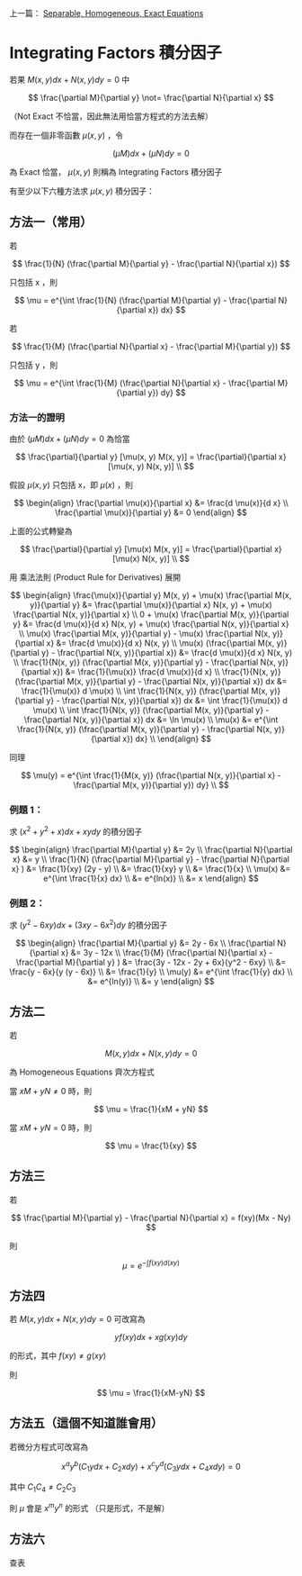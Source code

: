 上一篇： [Separable, Homogeneous, Exact Equations](2023-02-04-ODE-Separable-Homogeneous-Exact-Equations.md)

# Integrating Factors 積分因子

若果 $M(x, y) dx + N(x, y) dy = 0$ 中

$$
\frac{\partial M}{\partial y} \not= \frac{\partial N}{\partial x}
$$

（Not Exact 不恰當，因此無法用恰當方程式的方法去解）

而存在一個非零函數 $\mu(x, y)$ ，令 

$$
(\mu M) dx + (\mu N) dy = 0
$$

為 Exact 恰當， $\mu(x, y)$ 則稱為 Integrating Factors 積分因子

有至少以下六種方法求 $\mu(x, y)$ 積分因子：

## 方法一（常用）

若

$$
\frac{1}{N} (\frac{\partial M}{\partial y} - \frac{\partial N}{\partial x})
$$

只包括 x ，則

$$
\mu = e^{\int \frac{1}{N} (\frac{\partial M}{\partial y} - \frac{\partial N}{\partial x}) dx}
$$

若

$$
\frac{1}{M} (\frac{\partial N}{\partial x} - \frac{\partial M}{\partial y})
$$

只包括 y ，則

$$
\mu = e^{\int \frac{1}{M} (\frac{\partial N}{\partial x} - \frac{\partial M}{\partial y}) dy}
$$

### 方法一的證明

由於 $(\mu M) dx + (\mu N) dy = 0$ 為恰當

$$
\frac{\partial}{\partial y} [\mu(x, y) M(x, y)] = \frac{\partial}{\partial x} [\mu(x, y) N(x, y)] \\
$$

假設 $\mu(x, y)$ 只包括 x，即 $\mu(x)$ ，則

$$
\begin{align}
\frac{\partial \mu(x)}{\partial x} &= \frac{d \mu(x)}{d x} \\
\frac{\partial \mu(x)}{\partial y} &= 0
\end{align}
$$

上面的公式轉變為

$$
\frac{\partial}{\partial y} [\mu(x) M(x, y)] = \frac{\partial}{\partial x} [\mu(x) N(x, y)] \\
$$

用 乘法法則 (Product Rule for Derivatives) 展開

$$
\begin{align}
\frac{\mu(x)}{\partial y} M(x, y) + \mu(x) \frac{\partial M(x, y)}{\partial y} &= \frac{\partial \mu(x)}{\partial x} N(x, y) + \mu(x) \frac{\partial N(x, y)}{\partial x} \\
0 + \mu(x) \frac{\partial M(x, y)}{\partial y} &= \frac{d \mu(x)}{d x} N(x, y) + \mu(x) \frac{\partial N(x, y)}{\partial x} \\
\mu(x) \frac{\partial M(x, y)}{\partial y} - \mu(x) \frac{\partial N(x, y)}{\partial x} &= \frac{d \mu(x)}{d x} N(x, y) \\
\mu(x) (\frac{\partial M(x, y)}{\partial y} - \frac{\partial N(x, y)}{\partial x}) &= \frac{d \mu(x)}{d x} N(x, y) \\
\frac{1}{N(x, y)} (\frac{\partial M(x, y)}{\partial y} - \frac{\partial N(x, y)}{\partial x}) &= \frac{1}{\mu(x)} \frac{d \mu(x)}{d x} \\
\frac{1}{N(x, y)} (\frac{\partial M(x, y)}{\partial y} - \frac{\partial N(x, y)}{\partial x}) dx &= \frac{1}{\mu(x)} d \mu(x) \\
\int \frac{1}{N(x, y)} (\frac{\partial M(x, y)}{\partial y} - \frac{\partial N(x, y)}{\partial x}) dx &= \int \frac{1}{\mu(x)} d \mu(x) \\
\int \frac{1}{N(x, y)} (\frac{\partial M(x, y)}{\partial y} - \frac{\partial N(x, y)}{\partial x}) dx &= \ln \mu(x) \\
\mu(x) &= e^{\int \frac{1}{N(x, y)} (\frac{\partial M(x, y)}{\partial y} - \frac{\partial N(x, y)}{\partial x}) dx} \\
\end{align}
$$

同理

$$
\mu(y) = e^{\int \frac{1}{M(x, y)} (\frac{\partial N(x, y)}{\partial x} - \frac{\partial M(x, y)}{\partial y}) dy} \\
$$

### 例題 1：

求 $(x^2 + y^2 + x) dx + xy dy$ 的積分因子

$$
\begin{align}
\frac{\partial M}{\partial y} &= 2y \\
\frac{\partial N}{\partial x} &= y \\
\frac{1}{N} (\frac{\partial M}{\partial y} - \frac{\partial N}{\partial x} ) &= \frac{1}{xy} (2y - y) \\
&= \frac{1}{xy} y \\
&= \frac{1}{x} \\
\mu(x) &= e^{\int \frac{1}{x} dx} \\
&= e^{ln(x)} \\
&= x
\end{align}
$$

### 例題 2：

求 $(y^2 - 6xy) dx + (3xy - 6x^2) dy$ 的積分因子

$$
\begin{align}
\frac{\partial M}{\partial y} &= 2y - 6x \\
\frac{\partial N}{\partial x} &= 3y - 12x \\
\frac{1}{M} (\frac{\partial N}{\partial x} - \frac{\partial M}{\partial y} ) &= \frac{3y - 12x - 2y + 6x}{y^2 - 6xy}  \\
&= \frac{y - 6x}{y (y - 6x)} \\
&= \frac{1}{y} \\
\mu(y) &= e^{\int \frac{1}{y} dx} \\
&= e^{ln(y)} \\
&= y
\end{align}
$$

## 方法二

若

$$
M(x, y) dx + N(x, y) dy = 0
$$

為 Homogeneous Equations 齊次方程式

當 $xM + yN \not = 0$ 時，則

$$
\mu = \frac{1}{xM + yN}
$$

當 $xM + yN = 0$ 時，則 

$$
\mu = \frac{1}{xy}
$$

## 方法三

若

$$
\frac{\partial M}{\partial y} - \frac{\partial N}{\partial x} = f(xy)(Mx - Ny)
$$

則

$$
\mu = e^{-\int f(xy) d(xy)}
$$

## 方法四

若 $M(x, y) dx + N(x, y) dy = 0$ 可改寫為

$$
yf(xy) dx + x g(xy) dy
$$

的形式，其中 $f(xy) \not = g(xy)$

則

$$
\mu = \frac{1}{xM-yN}
$$

## 方法五（這個不知道誰會用）

若微分方程式可改寫為

$$
x^ay^b(C_1 y dx + C_2 x dy) + x^c y^d (C_3 y dx + C_4 x dy) = 0
$$

其中 $C_1  C_4 \not = C_2 C_3$ 

則 $\mu$ 會是 $x^m y^n$ 的形式 （只是形式，不是解）

## 方法六

查表
